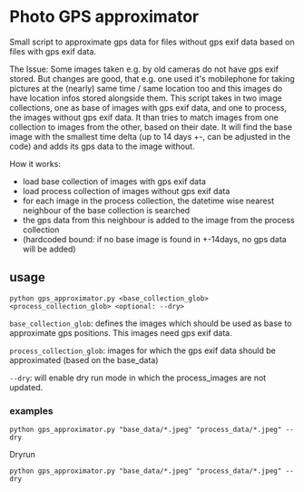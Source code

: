 # Photo GPS approximator

Small script to approximate gps data for files without gps exif data based on files with gps exif data.

The Issue:
Some images taken e.g. by old cameras do not have gps exif stored. But changes are good, that e.g. one used it's mobilephone for taking pictures at the (nearly) same time / same location too and this images do have location infos stored alongside them.
This script takes in two image collections, one as base of images with gps exif data, and one to process, the images without gps exif data.
It than tries to match images from one collection to images from the other, based on their date. It will find the base image with the smallest time delta (up to 14 days +-, can be adjusted in the code) and adds its gps data to the image without.

How it works:
* load base collection of images with gps exif data
* load process collection of images without gps exif data
* for each image in the process collection, the datetime wise nearest neighbour of the base collection is searched
* the gps data from this neighbour is added to the image from the process collection
* (hardcoded bound: if no base image is found in +-14days, no gps data will be added)

## usage

```
python gps_approximator.py <base_collection_glob> <process_collection_glob> <optional: --dry>
```

`base_collection_glob`: defines the images which should be used as base to approximate gps positions.
This images need gps exif data.

`process_collection_glob`: images for which the gps exif data should be approximated (based on the base_data)

`--dry`: will enable dry run mode in which the process_images are not updated.

### examples

```
python gps_approximator.py "base_data/*.jpeg" "process_data/*.jpeg" --dry
```

Dryrun
```
python gps_approximator.py "base_data/*.jpeg" "process_data/*.jpeg" --dry
```
